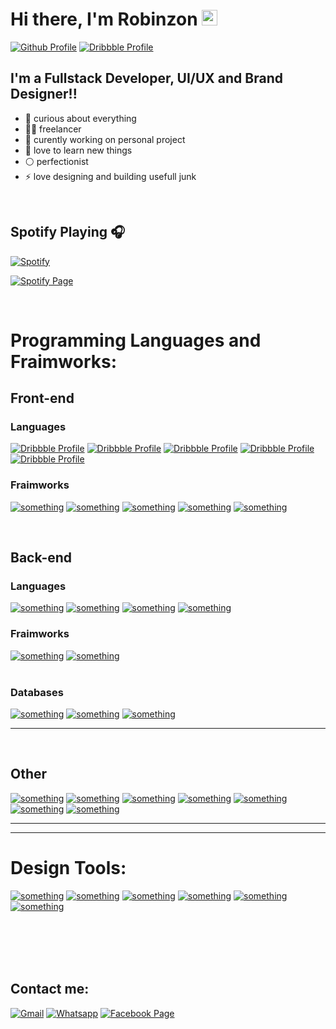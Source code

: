 # Hi there, I'm Robinzon <img src="https://media.giphy.com/media/hvRJCLFzcasrR4ia7z/giphy.gif" width="25px"></a>
 
 
[![Github Profile](https://img.shields.io/badge/github-%F0%9F%92%BB-black?style=for-the-badge&logo=github&color=black&link=https://github.com/Robinzon100)](https://github.com/Robinzon100)
[![Dribbble Profile](https://img.shields.io/badge/dribbble-%F0%9F%8E%B4-red?style=for-the-badge&logo=dribbble&color=ea4c89&link=https://dribbble.com/Robinzon)](https://dribbble.com/Robinzon)


## I'm a Fullstack Developer, UI/UX and Brand Designer!!

- 🌌 curious about everything
- 👨‍💻 freelancer
- 🎴 curently working on personal project
- 🌱 love to learn new things 
- ⚪ perfectionist
- ⚡ love designing and building usefull junk

<br />

## Spotify Playing 🎧

<!-- [<img src="https://now-playing-codestackr.vercel.app/api/spotify-playing" alt="codeSTACKr Spotify Playing" width="350" />](https://open.spotify.com/user/swyqyimdc12jajde4vpwd2x1b) <br /> -->
[![Spotify](https://novatorem-indol-five.vercel.app/api/spotify)](https://open.spotify.com/user/Robinzon100)
<br />

[![Spotify Page](https://img.shields.io/badge/spotify-%231ED760.svg?&style=for-the-badge&logo=spotify&logoColor=white)](https://open.spotify.com/user/vqoi89cx70lb57mtz4fscy6sl?si=CBUZ3049TvaaVOfGmywdBA)




<br /> 

# Programming Languages and Fraimworks:

## Front-end
### Languages
[![Dribbble Profile](https://img.shields.io/badge/javascript%20-%23323330.svg?&style=for-the-badge&logo=javascript&logoColor=%23F7DF1E)](https://dribbble.com/Robinzon)
[![Dribbble Profile](https://img.shields.io/badge/typescript%20-%23007ACC.svg?&style=for-the-badge&logo=typescript&logoColor=white)](https://dribbble.com/Robinzon)
[![Dribbble Profile](https://img.shields.io/badge/html5%20-%23E34F26.svg?&style=for-the-badge&logo=html5&logoColor=white)](https://dribbble.com/Robinzon)
[![Dribbble Profile](https://img.shields.io/badge/css3%20-%231572B6.svg?&style=for-the-badge&logo=css3&logoColor=white)](https://dribbble.com/Robinzon)
[![Dribbble Profile](https://img.shields.io/badge/SASS%20-hotpink.svg?&style=for-the-badge&logo=SASS&logoColor=white)](https://dribbble.com/Robinzon)
 

### Fraimworks
[![something](https://img.shields.io/badge/react%20-%2320232a.svg?&style=for-the-badge&logo=react&logoColor=%2361DAFB)]()
[![something](https://img.shields.io/badge/vuejs%20-%2335495e.svg?&style=for-the-badge&logo=vue.js&logoColor=%234FC08D)]()
[![something](https://img.shields.io/badge/tailwindcss%20-%2338B2AC.svg?&style=for-the-badge&logo=tailwind-css&logoColor=white)]()
[![something](https://img.shields.io/badge/bootstrap%20-%23563D7C.svg?&style=for-the-badge&logo=bootstrap&logoColor=white)]()
[![something](https://img.shields.io/badge/webpack%20-%238DD6F9.svg?&style=for-the-badge&logo=webpack&logoColor=black)]() 

<br /> 


## Back-end
### Languages
[![something](https://img.shields.io/badge/node.js%20-%2343853D.svg?&style=for-the-badge&logo=node.js&logoColor=white)]()
[![something](https://img.shields.io/badge/python%20-%2314354C.svg?&style=for-the-badge&logo=python&logoColor=white)]()
[![something](https://img.shields.io/badge/c%23%20-%23239120.svg?&style=for-the-badge&logo=c-sharp&logoColor=white)]()
[![something](https://img.shields.io/badge/php-%23777BB4.svg?&style=for-the-badge&logo=php&logoColor=white)]() 
 

### Fraimworks
[![something](https://img.shields.io/badge/express.js%20-%23404d59.svg?&style=for-the-badge)]()
[![something](https://img.shields.io/badge/django%20-%23092E20.svg?&style=for-the-badge&logo=django&logoColor=white)]()
<br />
<br />

### Databases
[![something](https://img.shields.io/badge/MongoDB-%234ea94b.svg?&style=for-the-badge&logo=mongodb&logoColor=white)]()
[![something](https://img.shields.io/badge/postgres-%23316192.svg?&style=for-the-badge&logo=postgresql&logoColor=white)]()
[![something](https://img.shields.io/badge/mysql-%2300f.svg?&style=for-the-badge&logo=mysql&logoColor=white)]() 

---
<br /> 

## Other
[![something](https://img.shields.io/badge/git%20-%23F05033.svg?&style=for-the-badge&logo=git&logoColor=white)]()
[![something](https://img.shields.io/badge/shell_script%20-%23121011.svg?&style=for-the-badge&logo=gnu-bash&logoColor=white)]()
[![something](https://img.shields.io/badge/nginx%20-%23009639.svg?&style=for-the-badge&logo=nginx&logoColor=white)]()
[![something](https://img.shields.io/badge/github%20-%23121011.svg?&style=for-the-badge&logo=github&logoColor=white)]()
[![something](https://img.shields.io/badge/github%20actions%20-%232671E5.svg?&style=for-the-badge&logo=github%20actions&logoColor=white)]()
[![something](https://img.shields.io/badge/vercel%20-%23000000.svg?&style=for-the-badge&logo=vercel&logoColor=white)]()
[![something](https://img.shields.io/badge/heroku%20-%23430098.svg?&style=for-the-badge&logo=heroku&logoColor=white)]()
<br />

 

---
---


# Design Tools:

[![something](https://img.shields.io/badge/figma%20-%23F24E1E.svg?&style=for-the-badge&logo=figma&logoColor=white)]()
[![something](https://img.shields.io/badge/adobe%20illustrator%20-%23FF9A00.svg?&style=for-the-badge&logo=adobe%20illustrator&logoColor=white)]()
[![something](https://img.shields.io/badge/adobe%20-%23FF0000.svg?&style=for-the-badge&logo=adobe&logoColor=white)]()
[![something](https://img.shields.io/badge/blender%20-%23F5792A.svg?&style=for-the-badge&logo=blender&logoColor=white)]()
[![something](https://img.shields.io/badge/adobe%20xd%20-%23FF26BE.svg?&style=for-the-badge&logo=adobe%20xd&logoColor=white)]()
[![something](https://img.shields.io/badge/adobe%20photoshop%20-%2331A8FF.svg?&style=for-the-badge&logo=adobe%20photoshop&logoColor=white)]()

<br />
<br /> 

 
 



<br />
<br />

## Contact me:
[![Gmail](https://img.shields.io/badge/gmail-D14836?&style=for-the-badge&logo=gmail&logoColor=white)](mailto:robinzon.sokhashvili@gmail.com)
[![Whatsapp](https://img.shields.io/badge/WHATSAPP-25D366?&style=for-the-badge&logo=whatsapp&logoColor=white)](https://wa.me/995598160398?text=%20Hello)
[![Facebook Page](https://img.shields.io/badge/facebook-%231877F2.svg?&style=for-the-badge&logo=facebook&logoColor=white)](https://www.facebook.com/analogdesign)







 